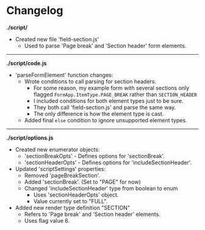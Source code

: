 # Changelog

**./script/**
* Created new file 'field-section.js'
	* Used to parse 'Page break' and 'Section header' form elements.

---

**./script/code.js**
* 'parseFormElement' function changes:
	* Wrote conditions to call parsing for section headers.
		* For some reason, my example form with several sections only flagged `FormApp.ItemType.PAGE_BREAK` rather than `SECTION_HEADER`
		* I included conditions for both element types just to be sure.
		* They both call 'field-section.js' and parse the same way.
		* The only difference is how the element type is cast.
	* Added final `else` condition to ignore unsupported element types.

---

**./script/options.js**
* Created new enumerator objects:
	* 'sectionBreakOpts' - Defines options for 'sectionBreak'.
	* 'sectionHeaderOpts' - Defines options for 'includeSectionHeader'.
* Updated 'scriptSettings' properties:
	* Removed 'pageBreakSection'.
	* Added 'sectionBreak'. (Set to "PAGE" for now)
	* Changed 'includeSectionHeader' type from boolean to enum
		* Uses 'sectionHeaderOpts' object.
		* Value currently set to "FULL".
* Added new render type definition "SECTION"
	* Refers to 'Page break' and 'Section header' elements.
	* Uses flag value 6.
